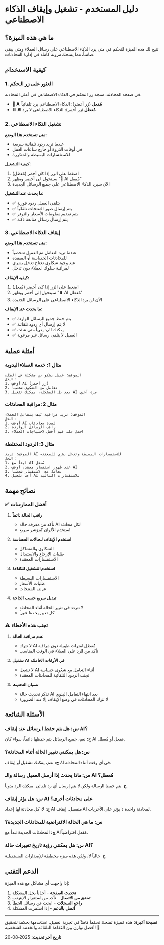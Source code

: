 # دليل المستخدم - تشغيل وإيقاف الذكاء الاصطناعي

## ما هي هذه الميزة؟

تتيح لك هذه الميزة التحكم في متى يرد الذكاء الاصطناعي على رسائل العملاء ومتى يبقى صامتاً، مما يمنحك مرونة كاملة في إدارة المحادثات.

## كيفية الاستخدام

### 1. العثور على زر التحكم

في صفحة المحادثة، ستجد زر التحكم في الذكاء الاصطناعي في أعلى المحادثة:

- **🤖 AI مُفعل** (زر أخضر): الذكاء الاصطناعي يرد تلقائياً
- **⏸️ AI مُعطل** (زر أحمر): الذكاء الاصطناعي لا يرد

### 2. تشغيل الذكاء الاصطناعي

**متى تستخدم هذا الوضع:**
- عندما تريد ردود تلقائية سريعة
- في أوقات الذروة أو خارج ساعات العمل
- للاستفسارات البسيطة والمتكررة

**كيفية التشغيل:**
1. اضغط على الزر إذا كان أحمر (مُعطل)
2. سيتحول إلى أخضر ويظهر "🤖 AI مُفعل"
3. الآن سيرد الذكاء الاصطناعي على جميع الرسائل الجديدة

**ما يحدث عند التشغيل:**
- ✅ يتلقى العميل ردود فورية
- ✅ يتم إرسال صور المنتجات تلقائياً
- ✅ يتم تقديم معلومات الأسعار والتوفر
- ✅ يتم إرسال رسائل متابعة ذكية

### 3. إيقاف الذكاء الاصطناعي

**متى تستخدم هذا الوضع:**
- عندما تريد التعامل مع العميل شخصياً
- للمحادثات الحساسة أو المعقدة
- عند وجود شكاوى تحتاج تدخل بشري
- لمراقبة سلوك العملاء دون تدخل

**كيفية الإيقاف:**
1. اضغط على الزر إذا كان أخضر (مُفعل)
2. سيتحول إلى أحمر ويظهر "⏸️ AI مُعطل"
3. الآن لن يرد الذكاء الاصطناعي على الرسائل الجديدة

**ما يحدث عند الإيقاف:**
- ✅ يتم حفظ جميع الرسائل الواردة
- ✅ لا يتم إرسال أي ردود تلقائية
- ✅ يمكنك الرد يدوياً متى شئت
- ✅ العميل لا يتلقى رسائل غير مرغوبة

## أمثلة عملية

### مثال 1: خدمة العملاء اليدوية
```
الموقف: عميل يشكو من مشكلة في الطلب
الحل: 
1. أوقف AI (زر أحمر)
2. تعامل مع الشكوى شخصياً
3. بعد حل المشكلة، يمكنك تشغيل AI مرة أخرى
```

### مثال 2: مراقبة المحادثات
```
الموقف: تريد مراقبة كيف يتفاعل العملاء
الحل:
1. أوقف AI لعدة محادثات
2. راقب الرسائل الواردة
3. احصل على فهم أفضل لاحتياجات العملاء
```

### مثال 3: الردود المختلطة
```
الموقف: تريد AI للاستفسارات البسيطة وتدخل بشري للمعقدة
الحل:
1. ابدأ مع AI مُفعل
2. عند ظهور استفسار معقد، أوقف AI
3. تعامل مع الاستفسار شخصياً
4. أعد تشغيل AI للاستفسارات التالية
```

## نصائح مهمة

### ✅ أفضل الممارسات

1. **راقب الحالة دائماً**
   - تأكد من معرفة حالة AI لكل محادثة
   - استخدم الألوان كمؤشر سريع

2. **استخدم الإيقاف للحالات الحساسة**
   - الشكاوى والمشاكل
   - طلبات الإرجاع والاستبدال
   - الاستفسارات المعقدة

3. **استخدم التشغيل للكفاءة**
   - الاستفسارات البسيطة
   - طلبات الأسعار
   - عرض المنتجات

4. **تبديل سريع حسب الحاجة**
   - لا تتردد في تغيير الحالة أثناء المحادثة
   - كل تغيير يحفظ فوراً

### ⚠️ تجنب هذه الأخطاء

1. **عدم مراقبة الحالة**
   - لا تترك AI مُعطل لفترات طويلة دون مراقبة
   - تأكد من الرد على العملاء في الوقت المناسب

2. **تشغيل AI في الأوقات الخاطئة**
   - لا تشغل AI أثناء التعامل مع شكوى حساسة
   - تجنب الردود التلقائية للمحادثات المعقدة

3. **نسيان التحديث**
   - تذكر تحديث حالة AI بعد انتهاء التعامل اليدوي
   - لا تترك المحادثات في وضع الإيقاف إلا عند الضرورة

## الأسئلة الشائعة

### س: هل يتم حفظ الرسائل عند إيقاف AI؟
**ج:** نعم، جميع الرسائل يتم حفظها دائماً، سواء كان AI مُفعل أو مُعطل.

### س: هل يمكنني تغيير الحالة أثناء المحادثة؟
**ج:** نعم، يمكنك تشغيل أو إيقاف AI في أي وقت أثناء المحادثة.

### س: ماذا يحدث إذا أرسل العميل رسالة والـ AI مُعطل؟
**ج:** يتم حفظ الرسالة ولكن لا يتم إرسال أي رد تلقائي. يمكنك الرد يدوياً.

### س: هل يؤثر إيقاف AI على محادثات أخرى؟
**ج:** لا، كل محادثة لها إعداد AI منفصل. إيقاف AI لمحادثة واحدة لا يؤثر على الأخريات.

### س: ما هي الحالة الافتراضية للمحادثات الجديدة؟
**ج:** المحادثات الجديدة تبدأ مع AI مُفعل افتراضياً.

### س: هل يمكنني رؤية تاريخ تغييرات حالة AI؟
**ج:** حالياً لا، ولكن هذه ميزة مخططة للإصدارات المستقبلية.

## الدعم التقني

إذا واجهت أي مشاكل مع هذه الميزة:

1. **تحديث الصفحة** - أحياناً يحل المشكلة
2. **تحقق من الاتصال** - تأكد من استقرار الإنترنت
3. **راجع السجلات** - ابحث عن رسائل الخطأ
4. **اتصل بالدعم** - إذا استمرت المشكلة

---

**نصيحة أخيرة:** هذه الميزة تمنحك تحكماً كاملاً في تجربة العميل. استخدمها بحكمة لتحقيق أفضل توازن بين الكفاءة التلقائية والخدمة الشخصية! 🎯

**تاريخ آخر تحديث:** 2025-08-20
